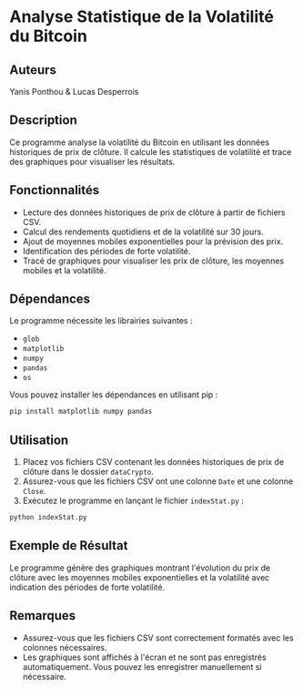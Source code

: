 # Analyse Statistique de la Volatilité du Bitcoin

## Auteurs
Yanis Ponthou & Lucas Desperrois

## Description
Ce programme analyse la volatilité du Bitcoin en utilisant les données historiques de prix de clôture. Il calcule les statistiques de volatilité et trace des graphiques pour visualiser les résultats.

## Fonctionnalités
- Lecture des données historiques de prix de clôture à partir de fichiers CSV.
- Calcul des rendements quotidiens et de la volatilité sur 30 jours.
- Ajout de moyennes mobiles exponentielles pour la prévision des prix.
- Identification des périodes de forte volatilité.
- Tracé de graphiques pour visualiser les prix de clôture, les moyennes mobiles et la volatilité.

## Dépendances
Le programme nécessite les librairies suivantes :
- `glob`
- `matplotlib`
- `numpy`
- `pandas`
- `os`

Vous pouvez installer les dépendances en utilisant pip :
```bash
pip install matplotlib numpy pandas
```

## Utilisation

1. Placez vos fichiers CSV contenant les données historiques de prix de clôture dans le dossier `dataCrypto`.
2. Assurez-vous que les fichiers CSV ont une colonne `Date` et une colonne `Close`.
3. Exécutez le programme en lançant le fichier `indexStat.py` :
```bash
python indexStat.py
```


## Exemple de Résultat
Le programme génère des graphiques montrant l'évolution du prix de clôture avec les moyennes mobiles exponentielles et la volatilité avec indication des périodes de forte volatilité.

## Remarques
- Assurez-vous que les fichiers CSV sont correctement formatés avec les colonnes nécessaires.
- Les graphiques sont affichés à l'écran et ne sont pas enregistrés automatiquement. Vous pouvez les enregistrer manuellement si nécessaire.